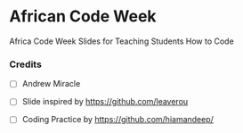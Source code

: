 # African Code Week 
Africa Code Week Slides for Teaching Students How to Code


### Credits 
- [ ] Andrew Miracle 
- [ ] Slide inspired by https://github.com/leaverou
- [ ] Coding Practice by https://github.com/hiamandeep/

